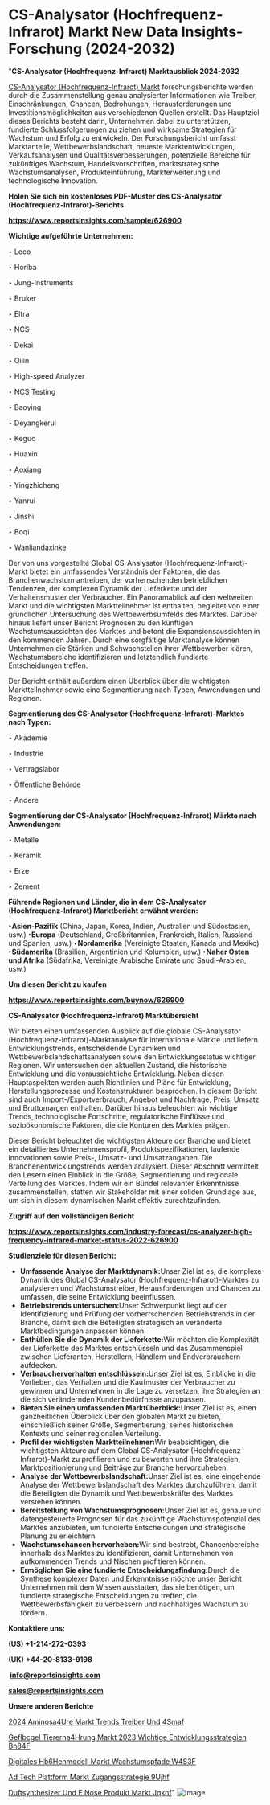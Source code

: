 # CS-Analysator (Hochfrequenz-Infrarot) Markt New Data Insights-Forschung (2024-2032)

"<strong><b>CS-Analysator (Hochfrequenz-Infrarot) Marktausblick 2024-2032</b></strong>

<a href=https://www.reportsinsights.com/sample/626900>CS-Analysator (Hochfrequenz-Infrarot) Markt</a> forschungsberichte werden durch die Zusammenstellung genau analysierter Informationen wie Treiber, Einschränkungen, Chancen, Bedrohungen, Herausforderungen und Investitionsmöglichkeiten aus verschiedenen Quellen erstellt. Das Hauptziel dieses Berichts besteht darin, Unternehmen dabei zu unterstützen, fundierte Schlussfolgerungen zu ziehen und wirksame Strategien für Wachstum und Erfolg zu entwickeln. Der Forschungsbericht umfasst Marktanteile, Wettbewerbslandschaft, neueste Marktentwicklungen, Verkaufsanalysen und Qualitätsverbesserungen, potenzielle Bereiche für zukünftiges Wachstum, Handelsvorschriften, marktstrategische Wachstumsanalysen, Produkteinführung, Markterweiterung und technologische Innovation.

<strong><b>Holen Sie sich ein kostenloses PDF-Muster des CS-Analysator (Hochfrequenz-Infrarot)-Berichts</b></strong>

<a href=https://www.reportsinsights.com/sample/626900><strong><u>https://www.reportsinsights.com/sample/626900</u></strong></a>

<strong>Wichtige aufgeführte Unternehmen:</strong>

‣ Leco

‣ Horiba

‣ Jung-Instruments

‣ Bruker

‣ Eltra

‣ NCS

‣ Dekai

‣ Qilin

‣ High-speed Analyzer

‣ NCS Testing

‣ Baoying

‣ Deyangkerui

‣ Keguo

‣ Huaxin

‣ Aoxiang

‣ Yingzhicheng

‣ Yanrui

‣ Jinshi

‣ Boqi

‣ Wanliandaxinke

Der von uns vorgestellte Global CS-Analysator (Hochfrequenz-Infrarot)-Markt bietet ein umfassendes Verständnis der Faktoren, die das Branchenwachstum antreiben, der vorherrschenden betrieblichen Tendenzen, der komplexen Dynamik der Lieferkette und der Verhaltensmuster der Verbraucher. Ein Panoramablick auf den weltweiten Markt und die wichtigsten Marktteilnehmer ist enthalten, begleitet von einer gründlichen Untersuchung des Wettbewerbsumfelds des Marktes. Darüber hinaus liefert unser Bericht Prognosen zu den künftigen Wachstumsaussichten des Marktes und betont die Expansionsaussichten in den kommenden Jahren. Durch eine sorgfältige Marktanalyse können Unternehmen die Stärken und Schwachstellen ihrer Wettbewerber klären, Wachstumsbereiche identifizieren und letztendlich fundierte Entscheidungen treffen.

Der Bericht enthält außerdem einen Überblick über die wichtigsten Marktteilnehmer sowie eine Segmentierung nach Typen, Anwendungen und Regionen.

<strong>Segmentierung des CS-Analysator (Hochfrequenz-Infrarot)-Marktes nach Typen:</strong>

‣ Akademie

‣ Industrie

‣ Vertragslabor

‣ Öffentliche Behörde

‣ Andere

<strong>Segmentierung der CS-Analysator (Hochfrequenz-Infrarot) Märkte nach Anwendungen:</strong>

‣ Metalle

‣ Keramik

‣ Erze

‣ Zement

<strong><b>Führende Regionen und Länder, die in dem CS-Analysator (Hochfrequenz-Infrarot) Marktbericht erwähnt werden:</b></strong>

<strong><b>‣Asien-Pazifik</b></strong> (China, Japan, Korea, Indien, Australien und Südostasien, usw.)
<strong><b>‣Europa</b></strong> (Deutschland, Großbritannien, Frankreich, Italien, Russland und Spanien, usw.)
‣<strong><b>Nordamerika</b></strong> (Vereinigte Staaten, Kanada und Mexiko)
<strong><b>‣Südamerika</b></strong> (Brasilien, Argentinien und Kolumbien, usw.)
<strong><b>‣Naher Osten und Afrika</b></strong> (Südafrika, Vereinigte Arabische Emirate und Saudi-Arabien, usw.)

<strong>Um diesen Bericht zu kaufen</strong>

<a href=https://www.reportsinsights.com/buynow/626900><strong><u>https://www.reportsinsights.com/buynow/626900</u></strong></a>

<strong>CS-Analysator (Hochfrequenz-Infrarot) Marktübersicht</strong>

Wir bieten einen umfassenden Ausblick auf die globale CS-Analysator (Hochfrequenz-Infrarot)-Marktanalyse für internationale Märkte und liefern Entwicklungstrends, entscheidende Dynamiken und Wettbewerbslandschaftsanalysen sowie den Entwicklungsstatus wichtiger Regionen. Wir untersuchen den aktuellen Zustand, die historische Entwicklung und die voraussichtliche Entwicklung. Neben diesen Hauptaspekten werden auch Richtlinien und Pläne für Entwicklung, Herstellungsprozesse und Kostenstrukturen besprochen. In diesem Bericht sind auch Import-/Exportverbrauch, Angebot und Nachfrage, Preis, Umsatz und Bruttomargen enthalten. Darüber hinaus beleuchten wir wichtige Trends, technologische Fortschritte, regulatorische Einflüsse und sozioökonomische Faktoren, die die Konturen des Marktes prägen.

Dieser Bericht beleuchtet die wichtigsten Akteure der Branche und bietet ein detailliertes Unternehmensprofil, Produktspezifikationen, laufende Innovationen sowie Preis-, Umsatz- und Umsatzangaben. Die Branchenentwicklungstrends werden analysiert. Dieser Abschnitt vermittelt den Lesern einen Einblick in die Größe, Segmentierung und regionale Verteilung des Marktes. Indem wir ein Bündel relevanter Erkenntnisse zusammenstellen, statten wir Stakeholder mit einer soliden Grundlage aus, um sich in diesem dynamischen Markt effektiv zurechtzufinden.

<strong>Zugriff auf den vollständigen Bericht</strong>

<a href=https://www.reportsinsights.com/industry-forecast/cs-analyzer-high-frequency-infrared-market-status-2022-626900><strong>https://www.reportsinsights.com/industry-forecast/cs-analyzer-high-frequency-infrared-market-status-2022-626900</strong></a>

<strong>Studienziele für diesen Bericht:</strong>
<ul>
  <li><strong>Umfassende Analyse der Marktdynamik:</strong>Unser Ziel ist es, die komplexe Dynamik des Global CS-Analysator (Hochfrequenz-Infrarot)-Marktes zu analysieren und Wachstumstreiber, Herausforderungen und Chancen zu umfassen, die seine Entwicklung beeinflussen.</li>
  <li><strong>Betriebstrends untersuchen:</strong>Unser Schwerpunkt liegt auf der Identifizierung und Prüfung der vorherrschenden Betriebstrends in der Branche, damit sich die Beteiligten strategisch an veränderte Marktbedingungen anpassen können</li>
  <li><strong>Enthüllen Sie die Dynamik der Lieferkette:</strong>Wir möchten die Komplexität der Lieferkette des Marktes entschlüsseln und das Zusammenspiel zwischen Lieferanten, Herstellern, Händlern und Endverbrauchern aufdecken.</li>
  <li><strong>Verbraucherverhalten entschlüsseln:</strong>Unser Ziel ist es, Einblicke in die Vorlieben, das Verhalten und die Kaufmuster der Verbraucher zu gewinnen und Unternehmen in die Lage zu versetzen, ihre Strategien an die sich verändernden Kundenbedürfnisse anzupassen.</li>
  <li><strong>Bieten Sie einen umfassenden Marktüberblick:</strong>Unser Ziel ist es, einen ganzheitlichen Überblick über den globalen Markt zu bieten, einschließlich seiner Größe, Segmentierung, seines historischen Kontexts und seiner regionalen Verteilung.</li>
  <li><strong>Profil der wichtigsten Marktteilnehmer:</strong>Wir beabsichtigen, die wichtigsten Akteure auf dem Global CS-Analysator (Hochfrequenz-Infrarot)-Markt zu profilieren und zu bewerten und ihre Strategien, Marktpositionierung und Beiträge zur Branche hervorzuheben.</li>
  <li><strong>Analyse der Wettbewerbslandschaft:</strong>Unser Ziel ist es, eine eingehende Analyse der Wettbewerbslandschaft des Marktes durchzuführen, damit die Beteiligten die Dynamik und Wettbewerbskräfte des Marktes verstehen können.</li>
  <li><strong>Bereitstellung von Wachstumsprognosen:</strong>Unser Ziel ist es, genaue und datengesteuerte Prognosen für das zukünftige Wachstumspotenzial des Marktes anzubieten, um fundierte Entscheidungen und strategische Planung zu erleichtern.</li>
  <li><strong>Wachstumschancen hervorheben:</strong>Wir sind bestrebt, Chancenbereiche innerhalb des Marktes zu identifizieren, damit Unternehmen von aufkommenden Trends und Nischen profitieren können.</li>
  <li><strong>Ermöglichen Sie eine fundierte Entscheidungsfindung:</strong>Durch die Synthese komplexer Daten und Erkenntnisse möchte unser Bericht Unternehmen mit dem Wissen ausstatten, das sie benötigen, um fundierte strategische Entscheidungen zu treffen, die Wettbewerbsfähigkeit zu verbessern und nachhaltiges Wachstum zu fördern<strong>.</strong></li>
</ul>
<strong>Kontaktiere uns:</strong>

<strong>(US) +1-214-272-0393</strong>

<strong>(UK) +44-20-8133-9198</strong>

<strong> </strong><a href=info@reportsinsights.com><strong><u>info@reportsinsights.com</u></strong></a>

<a href=sales@reportsinsights.com><strong><u>sales@reportsinsights.com</u></strong></a>

<strong>Unsere anderen Berichte</strong>

<a href=https://de.linkedin.com/pulse/2024-aminos%C3%A4ure-markt-trends-treiber-und-4smaf/>2024 Aminosa4Ure Markt Trends Treiber Und 4Smaf</a>

<a href=https://de.linkedin.com/pulse/gefl%C3%BCgel-tierern%C3%A4hrung-markt-2023-wichtige-entwicklungsstrategien-bn84f/>Geflbcgel Tiererna4Hrung Markt 2023 Wichtige Entwicklungsstrategien Bn84F</a>

<a href=https://de.linkedin.com/pulse/digitales-h%C3%B6henmodell-markt-wachstumspfade-w4s3f/>Digitales Hb6Henmodell Markt Wachstumspfade W4S3F</a>

<a href=https://de.linkedin.com/pulse/ad-tech-plattform-markt-zugangsstrategie-9ujhf/>Ad Tech Plattform Markt Zugangsstrategie 9Ujhf</a>

<a href=https://de.linkedin.com/pulse/duftsynthesizer-und-e-nose-produkt-markt-jqknf/>Duftsynthesizer Und E Nose Produkt Markt Jqknf</a>"
![image](https://github.com/Jaayaachit/RIMarket/assets/158452289/5449e307-386d-4adc-8d7d-02c89966f751)
